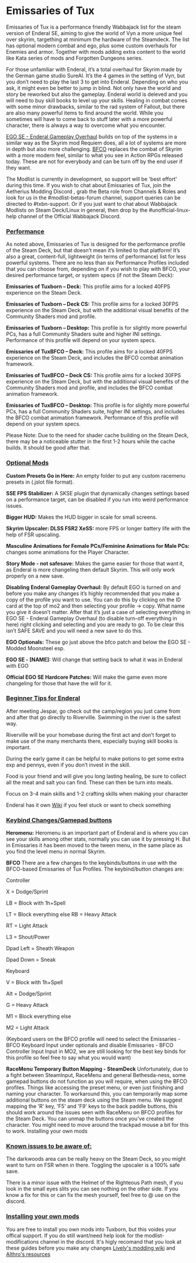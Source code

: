 # Emissaries of Tux

Emissaries of Tux is a performance friendly Wabbajack list for the steam version of Enderal SE, aiming to give the world of Vyn a more unique feel over skyrim, targething at minimum the hardware of the Steamdeck. The list has optional modern combat and ego, plus some custom overhauls for Enemies and armor. Together with mods adding extra content to the world like Kata series of mods and Forgotten Dungeons series. 

For those unfamiliar with Enderal, it’s a total overhaul for Skyrim made by the German game studio SureAI. It’s the 4 games in the setting of Vyn, but you don’t need to play the last 3 to get into Enderal. Depending on who you ask, it might even be better to jump in blind. Not only have the world and story be reworked but also the gameplay. Enderal world is deleved and you will need to buy skill books to level up your skills. Healing in combat comes with some minor drawbacks, similar to the rad system of Fallout, but there are also many powerful items to find around the world. While you sometimes will have to come back to stuff later with a more powerful character, there is always a way to overcome what you encounter. 

[EGO SE - Enderal Gameplay Overhaul](https://www.nexusmods.com/enderalspecialedition/mods/3) builds on top of the systems in a similar way as the Skyrim mod Requiem does, all a lot of systems are more in depth but also more challenging. [BFCO](https://www.nexusmods.com/skyrimspecialedition/mods/117052) replaces the combat of Skyrim with a more modern feel, similar to what you see in Action RPGs released today. These are not for everybody and can be turn off by the end user if they want.

The Modlist is currently in development, so support will be 'best effort' during this time. If you wish to chat about Emissaries of Tux, join the Aetherius Modding Discord , grab the Beta role from Channels & Roles and look for us in the #modlist-betas-forum channel, support queries can be directed to #txbn-support. Or if you just want to chat about Wabbajack Modlists on Steam Deck/Linux in general, then drop by the #unofficial-linux-help channel of the Official Wabbajack Discord.

### <ins>Performance</ins>

As noted above, Emissaries of Tux is designed for the performance profile of the Steam Deck, but that doesn’t mean it’s limited to that platform! It’s also a great, content-full, lightweight (in terms of performance) list for less powerful systems. There are no less than six Performance Profiles included that you can choose from, depending on if you wish to play with BFCO, your desired performance target, or system specs (if not the Steam Deck):

**Emissaries of Tuxborn – Deck:** This profile aims for a locked 40FPS experience on the Steam Deck.

**Emissaries of Tuxborn – Deck CS:** This profile aims for a locked 30FPS experience on the Steam Deck, but with the additional visual benefits of the Community Shaders mod and profile.

**Emissaries of Tuxborn – Desktop:** This profile is for slightly more powerful PCs, has a full Community Shaders suite and higher INI settings. Performance of this profile will depend on your system specs.

**Emissaries of TuxBFCO – Deck:** This profile aims for a locked 40FPS experience on the Steam Deck, and includes the BFCO combat animation framework.

**Emissaries of TuxBFCO – Deck CS:** This profile aims for a locked 30FPS experience on the Steam Deck, but with the additional visual benefits of the Community Shaders mod and profile, and includes the BFCO combat animation framework.

**Emissaries of TuxBFCO – Desktop:** This profile is for slightly more powerful PCs, has a full Community Shaders suite, higher INI settings, and includes the BFCO combat animation framework. Performance of this profile will depend on your system specs.

Please Note: Due to the need for shader cache building on the Steam Deck, there may be a noticeable stutter in the first 1-2 hours while the cache builds. It should be good after that.

### <ins>Optional Mods</ins>

**Custom Presets Go in Here:** An empty folder to put any custom racemenu presets in (.jslot file format).

**SSE FPS Stabilizer:** A SKSE plugin that dynamically changes settings based on a performance target, can be disabled if you run into weird performance issues.

**Bigger HUD:** Makes the HUD bigger in scale for small screens.

**Skyrim Upscaler: DLSS FSR2 XeSS:** more FPS or longer battery life with the help of FSR upscaling.

**Masculine Animations for Female PCs/Feminine Animations for Male PCs:** changes some animations for the Player Character.

**Story Mode - not safesave:** Makes the game easier for those that want it, as Enderal is more changeling then default Skyrim. This will only work properly on a new save.

**Disabling Enderal Gameplay Overhaul:**
By default EGO is turned on and before you make any changes it’s highly recommended that you make a copy of the profile you want to use. You can do this by clicking on the ID card at the top of mo2 and then selecting your profile -> copy. What name you give it doesn’t matter. After that it’s just a case of selecting everything in EGO SE - Enderal Gameplay Overhaul (to disable turn-off everything in here) right clicking and selecting and you are ready to go. To be clear this isn’t SAFE SAVE and you will need a new save to do this.

**EGO Optionals:**
These go just above the bfco patch and below the EGO SE - Modded Moonsteel esp. 

**EGO SE - [NAME]:** Will change that setting back to what it was in Enderal with EGO

**Official EGO SE Hardcore Patches:** Will make the game even more changeling for those that have the will for it.

### <ins>Beginner Tips for Enderal</ins>

After meeting Jespar, go check out the camp/region you just came from and after that go directly to Riverville. Swimming in the river is the safest way.

Riverville will be your homebase during the first act and don’t forget to make use of the many merchants there, especially buying skill books is important.

During the early game it can be helpful to make potions to get some extra exp and pennys, even if you don’t invest in the skill.

Food is your friend and will give you long lasting healing, be sure to collect all the meat and salt you can find. These can then be turn into meals.

Focus on 3-4 main skills and 1-2 crafting skills when making your character

Enderal has it own [Wiki](https://en.wiki.sureai.net/Enderal) if you feel stuck or want to check something

### <ins>Keybind Changes/Gamepad buttons</ins>

**Heromenu:**
Heromenu is an important part of Enderal and is where you can see your skills among other stats, normally you can use it by pressing H. But in Emissaries it has been moved to the tween menu, in the same place as you find the level menu in normal Skyrim.

**BFCO**
There are a few changes to the keybinds/buttons in use with the BFCO-based Emissaries of Tux Profiles. The keybind/button changes are:

Controller

X = Dodge/Sprint

LB = Block with 1h+Spell

LT = Block everything else
RB = Heavy Attack

RT = Light Attack

L3 = Shout/Power

Dpad Left = Sheath Weapon

Dpad Down = Sneak

Keyboard

V = Block with 1h+Spell

Alt = Dodge/Sprint

G = Heavy Attack

M1 = Block everything else

M2 = Light Attack

(Keyboard users on the BFCO profile will need to select the Emissaries - BFCO Keyboard Input under optionals and disable Emissaries - BFCO Controller Input Input in MO2, we are still looking for the best key binds for this profile so feel free to say what you would want)

**RaceMenu Temporary Button Mapping - SteamDeck**
Unfortunately, due to a fight between SteamInput, RaceMenu and general Bethesda-ness, some gamepad buttons do not function as you will require, when using the BFCO profiles. Things like accessing the preset menu, or even just finishing and naming your character. To workaround this, you can temporarily map some additional buttons on the steam deck using the Steam menu. We suggest mapping the 'R' key, 'F5' and 'F9' keys to the back paddle buttons, this should work around the issues seen with RaceMenu on BFCO profiles for the Steam Deck. You can unmap the buttons once you've created the character. You might need to move around the trackpad mouse a bit for this to work.
Installing your own mods

### <ins>Known issues to be aware of:</ins>
The darkwoods area can be really heavy on the Steam Deck, so you might want to turn on FSR when in there. Toggling the upscaler is a 100% safe save.

There is a minor issue with the Helmet of the Righteous Path mesh, if you look in the small eyes slits you can see nothing on the other side. If you know a fix for this or can fix the mesh yourself, feel free to @ use on the discord. 

### <ins>Installing your own mods</ins>

You are free to install you own mods into Tuxborn, but this voides your offical support. If you do still want/need help look for the modlist-modifications channel in the discord. It's higly recomand that you look at these guides before you make any changes [Lively's modding wiki](https://github.com/LivelyDismay/Learn-To-Mod/wiki) and [Althro's resources](https://github.com/The-Animonculory/Modding-Resources)
